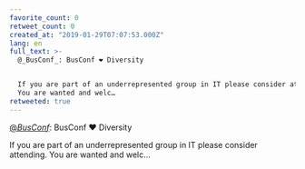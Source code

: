 ```yaml
---
favorite_count: 0
retweet_count: 0
created_at: "2019-01-29T07:07:53.000Z"
lang: en
full_text: >-
  @_BusConf_: BusConf ❤️ Diversity 


  If you are part of an underrepresented group in IT please consider attending.
  You are wanted and welc…
retweeted: true
---
```


[@_BusConf_](https://twitter.com/_BusConf_): BusConf ❤️ Diversity

If you are part of an underrepresented group in IT please consider attending.
You are wanted and welc…
